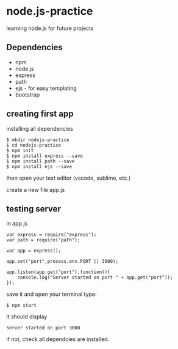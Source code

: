 # node.js-practice
learning node.js for future projects

## Dependencies
* npm
* node.js
* express
* path
* ejs - for easy templating
* bootstrap

## creating first app
installing all dependencies
```
$ mkdir nodejs-practice
$ cd nodejs-practice
$ npm init
$ npm install express --save
$ npm install path --save
$ npm install ejs --save
```
then open your text editor (vscode, sublime, etc.)

create a new file app.js

## testing server
in app.js
```
var express = require("express");
var path = require("path");
 
var app = express();

app.set("port",process.env.PORT || 3000);

app.listen(app.get("port"),function(){
    console.log("Server started on port " + app.get("port"));
});
```
save it and open your terminal type:
```
$ npm start
```
it should display 
```
Server started on port 3000
```
if not, check all dependcies are installed.
